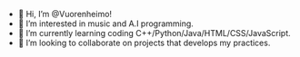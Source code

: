 - 👋 Hi, I’m @Vuorenheimo!
- 👀 I’m interested in music and A.I programming.
- 🌱 I’m currently learning coding C++/Python/Java/HTML/CSS/JavaScript.
- 💞️ I’m looking to collaborate on projects that develops my practices.

<!---
Vuorenheimo/Vuorenheimo is a ✨ special ✨ repository because its `README.md` (this file) appears on your GitHub profile.
You can click the Preview link to take a look at your changes.
--->
